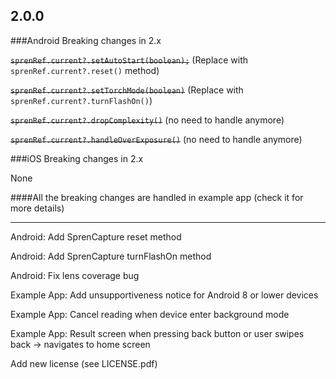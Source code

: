 ## 2.0.0

###Android Breaking changes in 2.x

<s>`sprenRef.current?.setAutoStart(boolean);`</s> (Replace with `sprenRef.current?.reset()` method)

<s>`sprenRef.current?.setTorchMode(boolean)`</s> (Replace with `sprenRef.current?.turnFlashOn()`)

<s>`sprenRef.current?.dropComplexity()`</s> (no need to handle anymore)

<s>`sprenRef.current?.handleOverExposure()`</s> (no need to handle anymore)


###iOS Breaking changes in 2.x

None

####All the breaking changes are handled in example app (check it for more details)


------
Android: Add SprenCapture reset method

Android: Add SprenCapture turnFlashOn method

Android: Fix lens coverage bug

Example App: Add unsupportiveness notice for Android 8 or lower devices

Example App: Cancel reading when device enter background mode

Example App: Result screen when pressing back button or user swipes back -> navigates to home screen

Add new license (see LICENSE.pdf)
